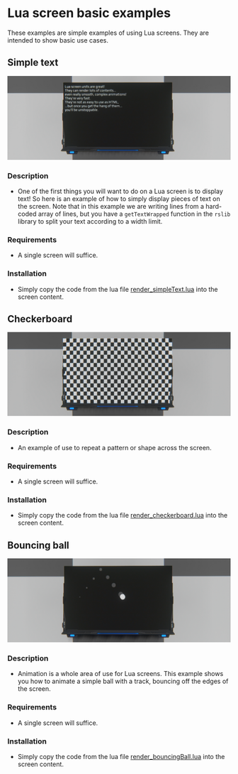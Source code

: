 
# Lua screen basic examples
These examples are simple examples of using Lua screens. They are intended to show basic use cases.

## Simple text
![Simple Text](img/simpleText.jpg)
### Description
- One of the first things you will want to do on a Lua screen is to display text! So here is an example of how to simply display pieces of text on the screen.
Note that in this example we are writing lines from a hard-coded array of lines, but you have a `getTextWrapped` function in the `rslib` library to split your text according to a width limit.
### Requirements
- A single screen will suffice.
### Installation
- Simply copy the code from the lua file [render_simpleText.lua](render_simpleText.lua) into the screen content.

## Checkerboard
![Checkerboard](img/checkerboard.jpg)
### Description
- An example of use to repeat a pattern or shape across the screen.
### Requirements
- A single screen will suffice.
### Installation
- Simply copy the code from the lua file [render_checkerboard.lua](render_checkerboard.lua) into the screen content.


## Bouncing ball
![Bouncing ball](img/bouncingBall.jpg)
### Description
- Animation is a whole area of use for Lua screens. This example shows you how to animate a simple ball with a track, bouncing off the edges of the screen.
### Requirements
- A single screen will suffice.
### Installation
- Simply copy the code from the lua file [render_bouncingBall.lua](render_bouncingBall.lua) into the screen content.
